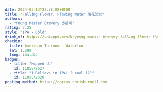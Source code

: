 ```yaml
---
date: 2024-03-13T22:58:08+0800
title: "Falling Flower, Flowing Water 落花流水"
authors:
  - "Young Master Brewery 少爺啤"
rating: 3.25
style: "IPA - Cold"
drink_of: https://untappd.com/b/young-master-brewery-falling-flower-flowing-water/
checkin:
  title: American Taproom - Waterloo
  lat: 1.299
  long: 103.852
badges:
  - title: "Hopped Up"
    id: 1185872627
  - title: "I Believe in IPA! (Level 12)"
    id: 1185872628
posting_method: https://corvus.chrisburnell.com
---
```

